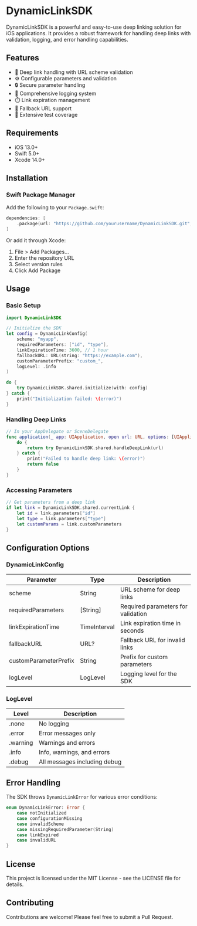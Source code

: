 # DynamicLinkSDK

DynamicLinkSDK is a powerful and easy-to-use deep linking solution for iOS applications. It provides a robust framework for handling deep links with validation, logging, and error handling capabilities.

## Features

- 🔗 Deep link handling with URL scheme validation
- ⚙️ Configurable parameters and validation
- 🔒 Secure parameter handling
- 📝 Comprehensive logging system
- ⏱️ Link expiration management
- 🔄 Fallback URL support
- 🧪 Extensive test coverage

## Requirements

- iOS 13.0+
- Swift 5.0+
- Xcode 14.0+

## Installation

### Swift Package Manager

Add the following to your `Package.swift`:

```swift
dependencies: [
    .package(url: "https://github.com/yourusername/DynamicLinkSDK.git", from: "1.0.0")
]
```

Or add it through Xcode:
1. File > Add Packages...
2. Enter the repository URL
3. Select version rules
4. Click Add Package

## Usage

### Basic Setup

```swift
import DynamicLinkSDK

// Initialize the SDK
let config = DynamicLinkConfig(
    scheme: "myapp",
    requiredParameters: ["id", "type"],
    linkExpirationTime: 3600, // 1 hour
    fallbackURL: URL(string: "https://example.com"),
    customParameterPrefix: "custom_",
    logLevel: .info
)

do {
    try DynamicLinkSDK.shared.initialize(with: config)
} catch {
    print("Initialization failed: \(error)")
}
```

### Handling Deep Links

```swift
// In your AppDelegate or SceneDelegate
func application(_ app: UIApplication, open url: URL, options: [UIApplication.OpenURLOptionsKey : Any] = [:]) -> Bool {
    do {
        return try DynamicLinkSDK.shared.handleDeepLink(url)
    } catch {
        print("Failed to handle deep link: \(error)")
        return false
    }
}
```

### Accessing Parameters

```swift
// Get parameters from a deep link
if let link = DynamicLinkSDK.shared.currentLink {
    let id = link.parameters["id"]
    let type = link.parameters["type"]
    let customParams = link.customParameters
}
```

## Configuration Options

### DynamicLinkConfig

| Parameter | Type | Description |
|-----------|------|-------------|
| scheme | String | URL scheme for deep links |
| requiredParameters | [String] | Required parameters for validation |
| linkExpirationTime | TimeInterval | Link expiration time in seconds |
| fallbackURL | URL? | Fallback URL for invalid links |
| customParameterPrefix | String | Prefix for custom parameters |
| logLevel | LogLevel | Logging level for the SDK |

### LogLevel

| Level | Description |
|-------|-------------|
| .none | No logging |
| .error | Error messages only |
| .warning | Warnings and errors |
| .info | Info, warnings, and errors |
| .debug | All messages including debug |

## Error Handling

The SDK throws `DynamicLinkError` for various error conditions:

```swift
enum DynamicLinkError: Error {
    case notInitialized
    case configurationMissing
    case invalidScheme
    case missingRequiredParameter(String)
    case linkExpired
    case invalidURL
}
```

## License

This project is licensed under the MIT License - see the LICENSE file for details.

## Contributing

Contributions are welcome! Please feel free to submit a Pull Request. 